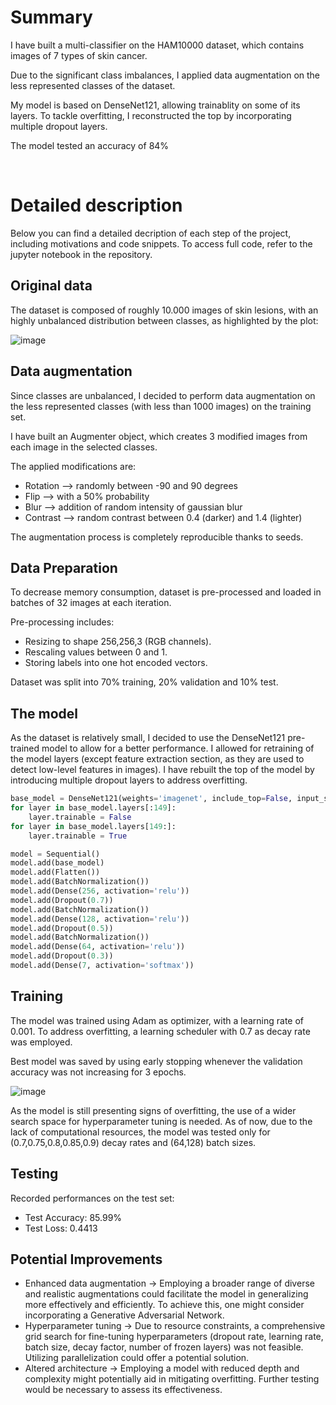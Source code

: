 # Summary
I have built a multi-classifier on the HAM10000 dataset, which contains images of 7 types of skin cancer.  

Due to the significant class imbalances, I applied data augmentation on the less represented classes of the dataset.  

My model is based on DenseNet121, allowing trainablity on some of its layers. To tackle overfitting, I reconstructed the top by incorporating multiple dropout layers.  

The model tested an accuracy of 84% 


<br>

# Detailed description
Below you can find a detailed decription of each step of the project, including motivations and code snippets.
To access full code, refer to the jupyter notebook in the repository.

## Original data
The dataset is composed of roughly 10.000 images of skin lesions, with an highly unbalanced distribution between classes, as highlighted by the plot:  


![image](https://github.com/pmastrogiovanni/skin_cancer_type_classifier/assets/98032774/41140d57-9766-477a-bdc1-874b2a6d1b4f)




## Data augmentation
Since classes are unbalanced, I decided to perform data augmentation on the less represented classes (with less than 1000 images) on the training set.  

I have built an Augmenter object, which creates 3 modified images from each image in the selected classes.  

The applied modifications are:
- Rotation --> randomly between -90 and 90 degrees
- Flip --> with a 50% probability
- Blur --> addition of random intensity of gaussian blur
- Contrast --> random contrast between 0.4 (darker) and 1.4 (lighter)

The augmentation process is completely reproducible thanks to seeds.


## Data Preparation
To decrease memory consumption, dataset is pre-processed and loaded in batches of 32 images at each iteration.  

Pre-processing includes:
- Resizing to shape 256,256,3 (RGB channels).
- Rescaling values between 0 and 1.
- Storing labels into one hot encoded vectors.

Dataset was split into 70% training, 20% validation and 10% test.  


## The model
As the dataset is relatively small, I decided to use the DenseNet121 pre-trained model to allow for a better performance. I allowed for retraining of the model layers (except feature extraction section, as they are used to detect low-level features in images). I have rebuilt the top of the model by introducing multiple dropout layers to address overfitting.

```python
base_model = DenseNet121(weights='imagenet', include_top=False, input_shape=(256, 256, 3))
for layer in base_model.layers[:149]:
    layer.trainable = False
for layer in base_model.layers[149:]:
    layer.trainable = True

model = Sequential()
model.add(base_model)
model.add(Flatten())
model.add(BatchNormalization())
model.add(Dense(256, activation='relu'))
model.add(Dropout(0.7))
model.add(BatchNormalization())
model.add(Dense(128, activation='relu'))
model.add(Dropout(0.5))
model.add(BatchNormalization())
model.add(Dense(64, activation='relu'))
model.add(Dropout(0.3))
model.add(Dense(7, activation='softmax'))
```

## Training

The model was trained using Adam as optimizer, with a learning rate of 0.001. To address overfitting, a learning scheduler with 0.7 as decay rate was employed.

Best model was saved by using early stopping whenever the validation accuracy was not increasing for 3 epochs.

![image](https://github.com/pmastrogiovanni/skin_cancer_type_classifier/assets/98032774/769bf1f2-955d-4d2c-b88f-15c1a2f5efbf)


As the model is still presenting signs of overfitting, the use of a wider search space for hyperparameter tuning is needed. As of now, due to the lack of computational resources, the model was tested only for (0.7,0.75,0.8,0.85,0.9) decay rates and (64,128) batch sizes.


## Testing
Recorded performances on the test set:
- Test Accuracy: 85.99%
- Test Loss: 0.4413


## Potential Improvements

- Enhanced data augmentation -> Employing a broader range of diverse and realistic augmentations could facilitate the model in generalizing more effectively and efficiently. To achieve this, one might consider incorporating a Generative Adversarial Network.
- Hyperparameter tuning -> Due to resource constraints, a comprehensive grid search for fine-tuning hyperparameters (dropout rate, learning rate, batch size, decay factor, number of frozen layers) was not feasible. Utilizing parallelization could offer a potential solution.
- Altered architecture -> Employing a model with reduced depth and complexity might potentially aid in mitigating overfitting. Further testing would be necessary to assess its effectiveness.

